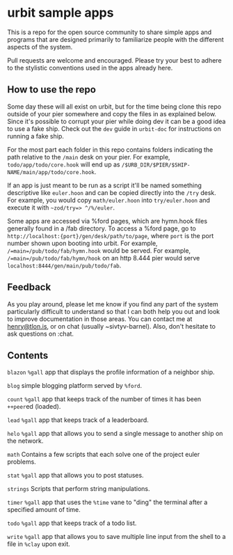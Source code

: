 # urbit sample apps

This is a repo for the open source community to share simple apps and programs that are designed primarily to familiarize people with the different aspects of the system. 

Pull requests are welcome and encouraged. Please try your best to adhere to the stylistic conventions used in the apps already here. 

## How to use the repo

Some day these will all exist on urbit, but for the time being clone this repo outside of your pier somewhere and copy the files in as explained below. Since it's possible to corrupt your pier while doing dev it can be a good idea to use a fake ship. Check out the `dev` guide in `urbit-doc` for instructions on running a fake ship.

For the most part each folder in this repo contains folders indicating the path relative to the `/main` desk on your pier. For example, `todo/app/todo/core.hook` will end up as `/$URB_DIR/$PIER/$SHIP-NAME/main/app/todo/core.hook`.

If an app is just meant to be run as a script it'll be named something descriptive like `euler.hoon` and can be copied directly into the `/try` desk. For example, you would copy `math/euler.hoon` into `try/euler.hoon` and execute it with `~zod/try=> ^/%/euler`.

Some apps are accessed via %ford pages, which are hymn.hook files generally found in a /fab directory. To access a %ford page, go to `http://localhost:{port}/gen/desk/path/to/page`, where `port` is the port number shown upon booting into urbit. For example, `/=main=/pub/todo/fab/hymn.hook` would be served. For example, `/=main=/pub/todo/fab/hymn/hook` on an http 8.444 pier would serve `localhost:8444/gen/main/pub/todo/fab`.

## Feedback

As you play around, please let me know if you find any part of the system particularly difficult to understand so that I can both help you out and look to improve documentation in those areas. You can contact me at henry@tlon.is, or on chat (usually ~sivtyv-barnel). Also, don't hesitate to ask questions on :chat.

## Contents

`blazon`
`%gall` app that displays the profile information of a neighbor ship.

`blog`
simple blogging platform served by `%ford`.

`count`
`%gall` app that keeps track of the number of times it has been `++peer`ed (loaded).

`lead`
`%gall` app that keeps track of a leaderboard.

`helo`
`%gall` app that allows you to send a single message to another ship on the network.

`math`
Contains a few scripts that each solve one of the project euler problems.

`stat`
`%gall` app that allows you to post statuses.

`strings`
Scripts that perform string manipulations.

`timer`
`%gall` app that uses the `%time` vane to "ding" the terminal after a specified amount of time.

`todo`
`%gall` app that keeps track of a todo list.

`write`
`%gall` app that allows you to save multiple line input from the shell to a file in `%clay` upon exit.









